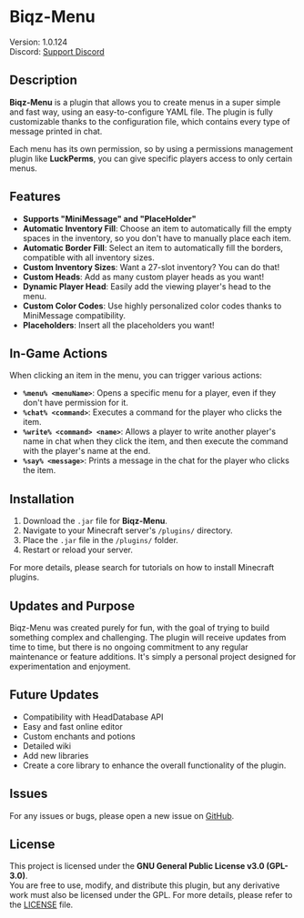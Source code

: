 # Biqz-Menu
Version: 1.0.124  
Discord: [Support Discord](https://discord.gg/HcVYx7b6yE)

## Description
**Biqz-Menu** is a plugin that allows you to create menus in a super simple and fast way, using an easy-to-configure YAML file. The plugin is fully customizable thanks to the configuration file, which contains every type of message printed in chat.

Each menu has its own permission, so by using a permissions management plugin like **LuckPerms**, you can give specific players access to only certain menus.

## Features
- **Supports "MiniMessage" and "PlaceHolder"**  
- **Automatic Inventory Fill**: Choose an item to automatically fill the empty spaces in the inventory, so you don't have to manually place each item.
- **Automatic Border Fill**: Select an item to automatically fill the borders, compatible with all inventory sizes.
- **Custom Inventory Sizes**: Want a 27-slot inventory? You can do that!
- **Custom Heads**: Add as many custom player heads as you want!
- **Dynamic Player Head**: Easily add the viewing player's head to the menu.
- **Custom Color Codes**: Use highly personalized color codes thanks to MiniMessage compatibility.
- **Placeholders**: Insert all the placeholders you want!

## In-Game Actions
When clicking an item in the menu, you can trigger various actions:
- **`%menu% <menuName>`**: Opens a specific menu for a player, even if they don't have permission for it.
- **`%chat% <command>`**: Executes a command for the player who clicks the item.
- **`%write% <command> <name>`**: Allows a player to write another player's name in chat when they click the item, and then execute the command with the player's name at the end.
- **`%say% <message>`**: Prints a message in the chat for the player who clicks the item.

## Installation
1. Download the `.jar` file for **Biqz-Menu**.
2. Navigate to your Minecraft server's `/plugins/` directory.
3. Place the `.jar` file in the `/plugins/` folder.
4. Restart or reload your server.

For more details, please search for tutorials on how to install Minecraft plugins.

## Updates and Purpose
Biqz-Menu was created purely for fun, with the goal of trying to build something complex and challenging. The plugin will receive updates from time to time, but there is no ongoing commitment to any regular maintenance or feature additions. It's simply a personal project designed for experimentation and enjoyment.

## Future Updates
- Compatibility with HeadDatabase API
- Easy and fast online editor
- Custom enchants and potions
- Detailed wiki
- Add new libraries
- Create a core library to enhance the overall functionality of the plugin.

## Issues
For any issues or bugs, please open a new issue on [GitHub](https://github.com/Biqz-Menu/issues).

## License
This project is licensed under the **GNU General Public License v3.0 (GPL-3.0)**.  
You are free to use, modify, and distribute this plugin, but any derivative work must also be licensed under the GPL. For more details, please refer to the [LICENSE](https://www.gnu.org/licenses/gpl-3.0.en.html) file.
